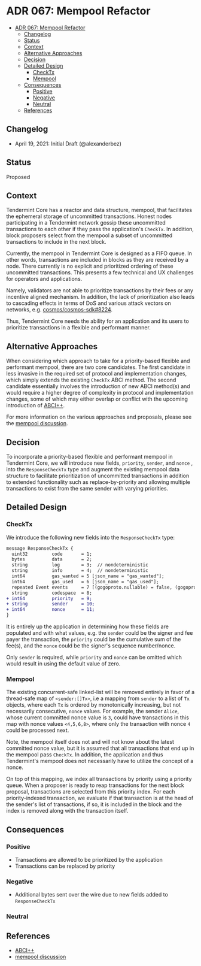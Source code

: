 # ADR 067: Mempool Refactor

- [ADR 067: Mempool Refactor](#adr-067-mempool-refactor)
  - [Changelog](#changelog)
  - [Status](#status)
  - [Context](#context)
  - [Alternative Approaches](#alternative-approaches)
  - [Decision](#decision)
  - [Detailed Design](#detailed-design)
    - [CheckTx](#checktx)
    - [Mempool](#mempool)
  - [Consequences](#consequences)
    - [Positive](#positive)
    - [Negative](#negative)
    - [Neutral](#neutral)
  - [References](#references)

## Changelog

- April 19, 2021: Initial Draft (@alexanderbez)

## Status

Proposed

## Context

Tendermint Core has a reactor and data structure, mempool, that facilitates the
ephemeral storage of uncommitted transactions. Honest nodes participating in a
Tendermint network gossip these uncommitted transactions to each other if they
pass the application's `CheckTx`. In addition, block proposers select from the
mempool a subset of uncommitted transactions to include in the next block.

Currently, the mempool in Tendermint Core is designed as a FIFO queue. In other
words, transactions are included in blocks as they are received by a node. There
currently is no explicit and prioritized ordering of these uncommitted transactions.
This presents a few technical and UX challenges for operators and applications.

Namely, validators are not able to prioritize transactions by their fees or any
incentive aligned mechanism. In addition, the lack of prioritization also leads
to cascading effects in terms of DoS and various attack vectors on networks,
e.g. [cosmos/cosmos-sdk#8224](https://github.com/cosmos/cosmos-sdk/discussions/8224).

Thus, Tendermint Core needs the ability for an application and its users to
prioritize transactions in a flexible and performant manner.

## Alternative Approaches

When considering which approach to take for a priority-based flexible and
performant mempool, there are two core candidates. The first candidate in less
invasive in the required  set of protocol and implementation changes, which
simply extends the existing `CheckTx` ABCI method. The second candidate essentially
involves the introduction of new ABCI method(s) and would require a higher degree
of complexity in protocol and implementation changes, some of which may either
overlap or conflict with the upcoming introduction of [ABCI++](https://github.com/tendermint/spec/blob/master/rfc/004-abci%2B%2B.md).

For more information on the various approaches and proposals, please see the
[mempool discussion](https://github.com/tendermint/tendermint/discussions/6295).

## Decision

To incorporate a priority-based flexible and performant mempool in Tendermint Core,
we will introduce new fields, `priority`, `sender`, and `nonce` , into the
`ResponseCheckTx` type and augment the existing mempool data structure to
facilitate prioritization of uncommitted transactions in addition to extended
functionality such as replace-by-priority and allowing multiple transactions to
exist from the same sender with varying priorities.

## Detailed Design

### CheckTx

We introduce the following new fields into the `ResponseCheckTx` type:

```diff
message ResponseCheckTx {
  uint32         code       = 1;
  bytes          data       = 2;
  string         log        = 3;  // nondeterministic
  string         info       = 4;  // nondeterministic
  int64          gas_wanted = 5 [json_name = "gas_wanted"];
  int64          gas_used   = 6 [json_name = "gas_used"];
  repeated Event events     = 7 [(gogoproto.nullable) = false, (gogoproto.jsontag) = "events,omitempty"];
  string         codespace  = 8;
+ int64          priority   = 9;
+ string         sender     = 10;
+ int64          nonce      = 11;
}
```

It is entirely up the application in determining how these fields are populated
and with what values, e.g. the `sender` could be the signer  and fee payer 
the transaction, the `priority` could be the cumulative sum of the fee(s), and
the `nonce` could be the signer's sequence number/nonce.

Only `sender` is required, while `priority` and `nonce` can be omitted which
would result in using the default value of zero.

### Mempool

The existing concurrent-safe linked-list will be removed entirely in favor of a
thread-safe map of `<sender:[]Tx>`, i.e a mapping from `sender` to a list of `Tx`
objects, where each `Tx` is ordered by monotonically increasing, but not
necessarily consecutive, `nonce` values. For example, the sender `Alice`, whose
current committed nonce value is `3`, could have transactions in this map with
nonce values `<4,5,6,8>`, where only the transaction with nonce `4` could be
processed next.

Note, the mempool itself does not and will not know about the latest committed
nonce value, but it is assumed that all transactions that end up in the mempool
pass `CheckTx`. In addition, the application and thus Tendermint's mempool does
not necessarily have to utilize the concept of a nonce.

On top of this mapping, we index all transactions by priority using a priority
queue. When a proposer is ready to reap transactions for the next block proposal,
transactions are selected from this priority index. For each priority-indexed
transaction, we evaluate if that transaction is at the head of the sender's
list of transactions, if so, it is included in the block and the index is removed
along with the transaction itself.

## Consequences

### Positive

- Transactions are allowed to be prioritized by the application
- Transactions can be replaced by priority

### Negative

- Additional bytes sent over the wire due to new fields added to `ResponseCheckTx`

### Neutral

## References

- [ABCI++](https://github.com/tendermint/spec/blob/master/rfc/004-abci%2B%2B.md)
- [mempool discussion](https://github.com/tendermint/tendermint/discussions/6295)
